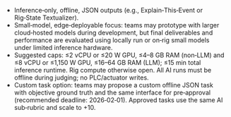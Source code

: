<!-- Centralized Edge‑AI constraints for reuse across pages -->

- Inference‑only, offline, JSON outputs (e.g., Explain‑This‑Event or Rig‑State Textualizer).
- Small‑model, edge‑deployable focus: teams may prototype with larger cloud‑hosted models during development, but final deliverables and performance are evaluated using locally run or on‑rig small models under limited inference hardware.
- Suggested caps: ≤2 vCPU or ≤20 W GPU, ≤4–8 GB RAM (non‑LLM) and ≤8 vCPU or ≤1,150 W GPU, ≤16–64 GB RAM (LLM); ≤15 min total inference runtime. Rig compute otherwise open. All AI runs must be offline during judging; no PLC/actuator writes.
- Custom task option: teams may propose a custom offline JSON task with objective ground truth and the same interface for pre‑approval (recommended deadline: 2026‑02‑01). Approved tasks use the same AI sub‑rubric and scale to +10.
